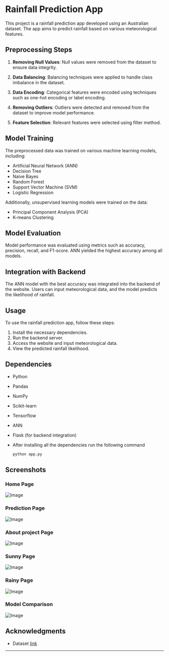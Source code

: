 # Rainfall Prediction App

This project is a rainfall prediction app developed using an Australian dataset. The app aims to predict rainfall based on various meteorological features.

## Preprocessing Steps

1. **Removing Null Values**: Null values were removed from the dataset to ensure data integrity.

2. **Data Balancing**: Balancing techniques were applied to handle class imbalance in the dataset.

3. **Data Encoding**: Categorical features were encoded using techniques such as one-hot encoding or label encoding.

4. **Removing Outliers**: Outliers were detected and removed from the dataset to improve model performance.

5. **Feature Selection**: Relevant features were selected using filter method.

## Model Training

The preprocessed data was trained on various machine learning models, including:

- Artificial Neural Network (ANN)
- Decision Tree
- Naive Bayes
- Random Forest
- Support Vector Machine (SVM)
- Logistic Regression

Additionally, unsupervised learning models were trained on the data:

- Principal Component Analysis (PCA)
- K-means Clustering

## Model Evaluation

Model performance was evaluated using metrics such as accuracy, precision, recall, and F1-score. ANN yielded the highest accuracy among all models.

## Integration with Backend

The ANN model with the best accuracy was integrated into the backend of the website. Users can input meteorological data, and the model predicts the likelihood of rainfall.

## Usage

To use the rainfall prediction app, follow these steps:

1. Install the necessary dependencies.
2. Run the backend server.
3. Access the website and input meteorological data.
4. View the predicted rainfall likelihood.

## Dependencies

- Python
- Pandas
- NumPy
- Scikit-learn
- Tensorflow
- ANN
- Flask (for backend integration)
- After installing all the dependencies run the following command

   ```bash
   python app.py
   ```

## Screenshots
### Home Page
![Image](https://github.com/user-attachments/assets/96613ff1-18e8-4e82-b463-d8086d22b1e4)

### Prediction Page
![Image](https://github.com/user-attachments/assets/581abd31-6300-4535-a31f-d0aa1613feae)

### About project Page
![Image](https://github.com/user-attachments/assets/5557db99-43a6-42fb-88ce-80b9fe287c2d)

### Sunny Page
![Image](https://github.com/user-attachments/assets/53a1f2da-d88e-4af3-83cb-3f6efd4d21b6)

### Rainy Page
![Image](https://github.com/user-attachments/assets/6ff8662c-db33-4649-b244-47fc5ef5c079)

### Model Comparison
![Image](https://github.com/user-attachments/assets/864316fb-af76-4fb6-a43a-df2e0b7c8cef)

## Acknowledgments

- Dataset [link](https://www.kaggle.com/datasets/arunavakrchakraborty/australia-weather-data)

---
